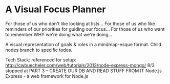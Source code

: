 # A Visual Focus Planner

For those of us who don't like looking at lists...
For those of us who like reminders of our priorities for guiding our focus...
For those of us who want to remember WHY we're doing what we're doing...

A visual representation of goals & roles in a mindmap-esque format. 
Child nodes branch to specific todos.

Tech Stack:
referenced for setup: http://cwbuecheler.com/web/tutorials/2013/node-express-mongo/
8/3 stopped at PART 3 – CREATE OUR DB AND READ STUFF FROM IT
Node.js
Express - a web framework for Node.js
